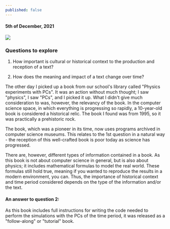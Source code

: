 ```yaml
---
published: false
---
```

#### 5th of December, 2021

![]({{site.baseurl}}/https://media.springernature.com/w306/springer-static/cover-hires/book/978-3-642-79462-9)

### Questions to explore

1) How important is cultural or historical context to the production and reception of a text?

2) How does the meaning and impact of a text change over time? 

The other day I picked up a book from our school's library called "Physics experiments with PCs". It was an action without much thought; I saw "physics", I saw "PCs", and I picked it up. What I didn't give much consideration to was, however, the relevancy of the book. In the computer science space, in which everything is progressing so rapidly, a 10-year-old book is considered a historical relic. The book I found was from 1995, so it was practically a prehistoric rock.

The book, which was a pioneer in its time, now uses programs archived in computer science museums. This relates to the 1st question in a natural way - the reception of this well-crafted book is poor today as science has progressed. 

There are, however, different types of information contained in a book. As this book is not about computer science in general, but is also about physics; it includes mathematical formulas to model the real world. These formulas still hold true, meaning if you wanted to reproduce the results in a modern environment, you can. Thus, the importance of historical context and time period considered depends on the type of the information and/or the text.  

#### An answer to question 2:

As this book includes full instructions for writing the code needed to perform the simulations with the PCs of the time period, it was released as a "follow-along" or "tutorial" book.

